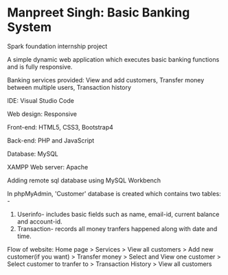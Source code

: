 # Manpreet Singh: Basic Banking System
Spark foundation internship project

A simple dynamic web application which executes basic banking functions and is fully responsive.

Banking services provided: View and add customers, Transfer money between multiple users, Transaction history

IDE: Visual Studio Code

Web design: Responsive

Front-end: HTML5, CSS3, Bootstrap4

Back-end: PHP and JavaScript

Database: MySQL

XAMPP Web server: Apache

Adding remote sql database using MySQL Workbench

In phpMyAdmin, 'Customer' database is created which contains two tables: -
  1. Userinfo- includes basic fields such as name, email-id, current balance and account-id.
  2. Transaction- records all money tranfers happened along with date and time.

Flow of website: Home page > Services > View all customers > Add new customer(if you want) > Transfer money > Select and View one customer > Select customer to tranfer to > Transaction History > View all customers
